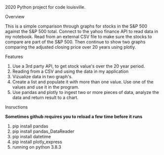 
2020 Python project for code louisville. 

Overview

This is a simple comparison through graphs for stocks in the S&P 500 against the S&P 500 total.
Connect to the yahoo finance API to read data in my notebook. Read from an external CSV file to make sure the stocks to compare are part
of the S&P 500. Then continue to show two graphs comparing the adjusted closing price over 20 years using plotly. 

Features 

1. Use a 3rd party API, to get stock value's over the 20 year period. 
2. Reading from a CSV and using the data in my application
3. Vizualize data in two graph's. 
4. Create a list and populate it with more than one value. Use one of the values and use it in the program. 
5. Use pandas and plotly to ingest two or more pieces of data, analyze the data and return result to a chart. 

Insructions

**Sometimes github requires you to reload a few time before it runs**
1. pip install pandas
2. pip install pandas_DataReader
3. pip install datetime
4. pip install plotly_express
5. running on python 3.8.3 
